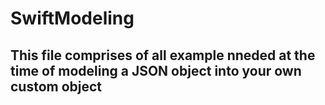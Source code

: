 # SwiftModeling

## This file comprises of all example nneded at the time of modeling a JSON object into your own custom object
